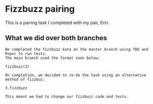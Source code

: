 # Fizzbuzz pairing #

This is a pairing task I completed with my pair, Erin. 

## What we did over both branches ##

```
We completed the fizzbuzz kata on the master branch using TDD and Rspec to run tests. 
The main branch used the format seen below: 

fizzbuzz(3)
  
On completion, we decided to re-do the task using an alternative method of fizzbuz: 
  
3.fizzbuzz

This meant we had to change our fizzbuzz code and tests.
```
